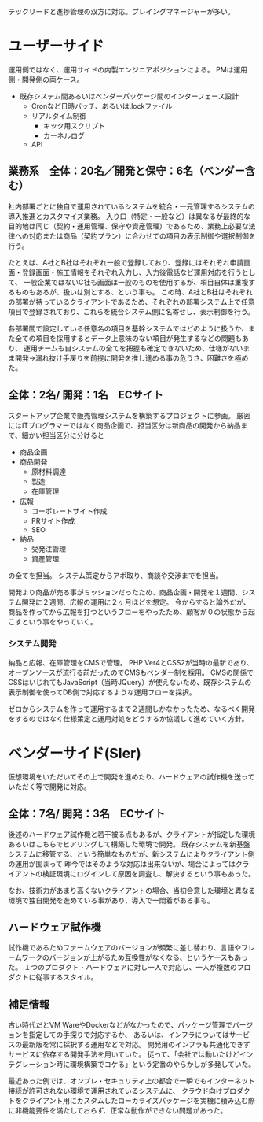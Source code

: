 テックリードと進捗管理の双方に対応。プレイングマネージャーが多い。

# ユーザーサイド
運用側ではなく、運用サイドの内製エンジニアポジションによる。
PMは運用側・開発側の両ケース。

- 既存システム間あるいはベンダーパッケージ間のインターフェース設計
  - Cronなど日時バッチ、あるいは.lockファイル
  - リアルタイム制御
    - キック用スクリプト
    - カーネルログ
  - API

## 業務系　全体：20名／開発と保守：6名（ベンダー含む）
社内部署ごとに独自で運用されているシステムを統合・一元管理するシステムの導入推進とカスタマイズ業務。
入り口（特定・一般など）は異なるが最終的な目的地は同じ（契約・運用管理、保守や資産管理）であるため、業務上必要な法律への対応または商品（契約プラン）に合わせての項目の表示制御や選択制御を行う。

たとえば、A社とB社はそれぞれ一般で登録しており、登録にはそれぞれ申請画面・登録画面・施工情報をそれぞれ入力し、入力後電話など運用対応を行うとして、
一般企業ではないC社も画面は一般のものを使用するが、項目自体は重複するものもあるが、扱いは別とする、という事も。
この時、A社とB社はそれぞれの部署が持っているクライアントであるため、それぞれの部署システム上で任意項目で登録されており、これらを統合システム側に名寄せし、表示制御を行う。

各部署間で設定している任意名の項目を基幹システムではどのように扱うか、また全ての項目を採用するとデータ上意味のない項目が発生するなどの問題もあり、
運用チームも自システムの全てを把握も確定できないため、仕様がないまま開発→漏れ抜け手戻りを前提に開発を推し進める事の危うさ、困難さを極めた。

## 全体：2名/ 開発：1名　ECサイト
スタートアップ企業で販売管理システムを構築するプロジェクトに参画。
厳密にはITプログラマーではなく商品企画で、担当区分は新商品の開発から納品まで、細かい担当区分に分けると
- 商品企画
- 商品開発
  - 原材料調達
  - 製造
  - 在庫管理
- 広報
  - コーポレートサイト作成
  - PRサイト作成
  - SEO
- 納品
  - 受発注管理
  - 資産管理

の全てを担当。
システム策定からアポ取り、商談や交渉までを担当。

開発より商品が売る事がミッションだったため、商品企画・開発を１週間、システム開発に２週間、広報の運用に２ヶ月ほどを想定。
今からすると論外だが、商品を作ってから広報を打つというフローをやったため、顧客が０の状態から起こすという事をやっていく。

### システム開発
納品と広報、在庫管理をCMSで管理。
PHP Ver4とCSS2が当時の最新であり、オープンソースが流行る前だったのでCMSもベンダー制を採用。
CMSの関係でCSSはいじれてもJavaScript（当時JQuery）が使えないため、既存システムの表示制御を使ってDB側で対応するような運用フローを採択。

ゼロからシステムを作って運用するまで２週間しかなかったため、なるべく開発をするのではなく仕様策定と運用対処をどうするか協議して進めていく方針。

# ベンダーサイド(SIer)
仮想環境をいただいてその上で開発を進めたり、ハードウェアの試作機を送っていただく等で開発に対応。

## 全体：7名/ 開発：3名　ECサイト
後述のハードウェア試作機と若干被る点もあるが、クライアントが指定した環境あるいはこちらでヒアリングして構築した環境で開発。
既存システムを新基盤システムに移管する、という簡単なものだが、新システムによりクライアント側の運用が固まって
昨今ではそのような対応は出来ないが、場合によってはクライアントの検証環境にログインして原因を調査し、解決するという事もあった。

なお、技術力があまり高くないクライアントの場合、当初合意した環境と異なる環境で独自開発を進めている事があり、導入で一悶着がある事も。

## ハードウェア試作機
試作機であるためファームウェアのバージョンが頻繁に差し替わり、言語やフレームワークのバージョンが上がるため互換性がなくなる、というケースもあった。
１つのプロダクト・ハードウェアに対し一人で対応し、一人が複数のプロダクトに従事するスタイル。

## 補足情報
古い時代だとVM WareやDockerなどがなかったので、パッケージ管理でバージョンを指定しての手探りで対応するか、
あるいは、インフラについてはサービスの最新版を常に採択する運用などで対応。
開発用のインフラも共通化できずサービスに依存する開発手法を用いていた。
従って、「会社では動いたけどインテグレーション時に環境構築でコケる」という定番のやらかしが多発していた。

最近あった例では、オンプレ・セキュリティ上の都合で一瞬でもインターネット接続が許可されない環境で運用されているシステムに、
クラウド向けプロダクトをクライアント用にカスタムしたローカライズパッケージを実機に積み込む際に非機能要件を満たしておらず、正常な動作ができない問題があった。

